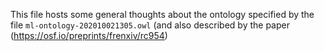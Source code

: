 This file hosts some general thoughts about the ontology specified by the file `ml-ontology-202010021305.owl`  (and also described by the paper (https://osf.io/preprints/frenxiv/rc954)
